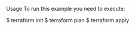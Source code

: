 Usage
To run this example you need to execute:

$ terraform init
$ terraform plan
$ terraform apply
